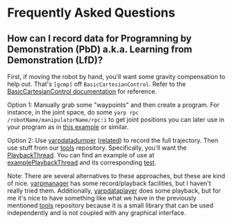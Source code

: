 # Frequently Asked Questions

## How can I record data for Programning by Demonstration (PbD) a.k.a. Learning from Demonstration (LfD)?

First, if moving the robot by hand, you'll want some gravity compensation to help out. That's `[gcmp]` off `BasicCartesianControl`. Refer to the [BasicCartesianControl documentation](http://robots.uc3m.es/dox-kinematics-dynamics/group__BasicCartesianControl.html) for reference.

Option 1: Manually grab some "waypoints" and then create a program. For instance, in the joint space, do some `yarp rpc /robotName/manipulatorName/rpc:i` to get joint positions you can later use in your program as in [this example](https://github.com/roboticslab-uc3m/yarp-devices/tree/73cbd201df69ee19662cdb26a83d898669834bcb/example/cpp/exampleRemoteControlboard) or similar.

Option 2: Use [yarpdatadumper](http://www.yarp.it/yarpdatadumper.html) ([related](http://www.yarp.it/yarpdatadumperAppGenerator.html)) to record the full trajectory. Then use stuff from our [tools](https://github.com/roboticslab-uc3m/tools) repository. Specifically, you'll want the [PlaybackThread](https://github.com/roboticslab-uc3m/tools/tree/a7be63dc53090a5ca4ed19dc078ab3823aac1be3/libraries/ToolsYarpPlugins/PlaybackThread). You can find an example of use at [examplePlaybackThread](https://github.com/roboticslab-uc3m/tools/tree/a7be63dc53090a5ca4ed19dc078ab3823aac1be3/example/cpp/examplePlaybackThread) and its corresponding [test](https://github.com/roboticslab-uc3m/tools/blob/a7be63dc53090a5ca4ed19dc078ab3823aac1be3/tests/testPlaybackThread/testPlaybackThread.cpp).

Note: There are several alternatives to these approaches, but these are kind of nice. [yarpmanager](http://www.yarp.it/yarpmanager.html) has some record/playback facilities, but I haven't really tried them. Additionally, [yarpdataplayer](http://www.yarp.it/yarpdataplayer.html) does some playback, but for me it's nice to have something like what we have in the previously mentioned [tools](https://github.com/roboticslab-uc3m/tools) repository because it is a small library that can be used independently and is not coupled with any graphical interface.
